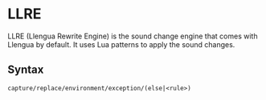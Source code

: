 # LLRE
LLRE (Llengua Rewrite Engine) is the sound change engine that comes with Llengua by default. It uses Lua patterns to
apply the sound changes.

## Syntax
`capture/replace/environment/exception/(else|<rule>)`
